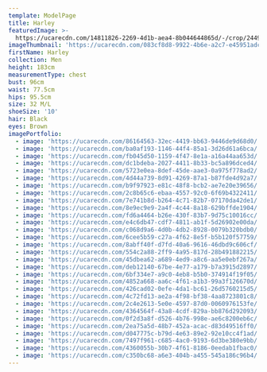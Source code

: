 ```yaml
---
template: ModelPage
title: Harley
featuredImage: >-
  https://ucarecdn.com/14811826-2269-4d1b-aea4-8b044644865d/-/crop/2449x1334/0,107/-/preview/
imageThumbnail: 'https://ucarecdn.com/083cf8d8-9922-4b6e-a2c7-e45951adcd50/'
firstName: Harley
collection: Men
height: 183cm
measurementType: chest
bust: 96cm
waist: 77.5cm
hips: 95.5cm
size: 32 M/L
shoeSize: '10'
hair: Black
eyes: Brown
imagePortfolio:
  - image: 'https://ucarecdn.com/86164563-32ec-4419-bb63-9446de9d68d0/'
  - image: 'https://ucarecdn.com/ba0af193-1146-44f4-85a1-3d26d61a6bca/'
  - image: 'https://ucarecdn.com/fb045d50-1159-4f47-8e1a-a16a44aa653d/'
  - image: 'https://ucarecdn.com/dc1bdeba-2027-4411-8b33-bc5a896dced4/'
  - image: 'https://ucarecdn.com/5723e0ea-8def-45de-aae3-0a975f778ad2/'
  - image: 'https://ucarecdn.com/4d44a739-8d91-4269-87a1-b87fde4d92a7/'
  - image: 'https://ucarecdn.com/b9f97923-e81c-48f8-bcb2-ae7e20e39656/'
  - image: 'https://ucarecdn.com/2c8b65c6-ebaa-4557-92c0-6f69b4322411/'
  - image: 'https://ucarecdn.com/7e741b8d-b264-4c71-82b7-07170da42de1/'
  - image: 'https://ucarecdn.com/8e9ec9e9-2a4f-4c44-8a18-629bffde1904/'
  - image: 'https://ucarecdn.com/fd6a4464-b26e-430f-83b7-9d75c10016cc/'
  - image: 'https://ucarecdn.com/e4c6db47-cdf7-4811-ab1f-5d26902e00da/'
  - image: 'https://ucarecdn.com/c068d9a6-4d0b-4db2-8928-0079b320bdb0/'
  - image: 'https://ucarecdn.com/6cee5b59-c27a-4f62-8e5f-b5b120f57759/'
  - image: 'https://ucarecdn.com/8abff40f-d7fd-40a6-9616-46dbd9c606cf/'
  - image: 'https://ucarecdn.com/554c2a88-2ff9-4a95-817d-28b491882215/'
  - image: 'https://ucarecdn.com/45dbea62-a689-4ed9-a8c6-aa5e0ebf267a/'
  - image: 'https://ucarecdn.com/deb12140-67be-4e77-a179-b7a3915d2897/'
  - image: 'https://ucarecdn.com/6bf334e7-a9c0-4eb8-b5b0-374914f19f05/'
  - image: 'https://ucarecdn.com/4852a668-aa6c-4f61-a1b3-99a3f126670d/'
  - image: 'https://ucarecdn.com/426cad02-0efe-4da1-bc61-26d5760215d5/'
  - image: 'https://ucarecdn.com/4c72fd13-ae2a-4f98-bf38-4aa8723801c8/'
  - image: 'https://ucarecdn.com/2c4e2613-5e0e-4597-87d0-0060976153fe/'
  - image: 'https://ucarecdn.com/4364564f-43a8-4cdf-829a-bb876d292093/'
  - image: 'https://ucarecdn.com/0f2d3a8f-d526-4b76-998e-ae6c8200eb6c/'
  - image: 'https://ucarecdn.com/2ea75a5d-48b7-452a-acac-d83d49516ff0/'
  - image: 'https://ucarecdn.com/d047775c-b79d-4e63-89e2-92e10cc4f1ad/'
  - image: 'https://ucarecdn.com/7497f961-c685-4ac0-9193-6d3be380e9bb/'
  - image: 'https://ucarecdn.com/4360055b-30b7-4f61-8186-0eedab1fbac0/'
  - image: 'https://ucarecdn.com/c350bc68-a6e3-404b-a455-545a186c96b4/'
---
```


